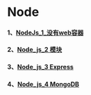 # Node


#### 1、[NodeJs_1_没有web容器](./.Node/Nodejs-1.md)

#### 2、[Node_js_2 模块](./.Node/Nodejs-2.md)

#### 3、[Node_js_3 Express](./.Node/Nodejs-3.md)

#### 4、[Node_js_4 MongoDB](./.Node/Nodejs-4.md)
